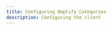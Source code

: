 ```yaml
---
title: Configuring Amplify Categories
description: Configuring the client
---
```


<inline-fragment platform="js" src="~/lib/client-configuration/fragments/js/js-configuration.md"></inline-fragment>